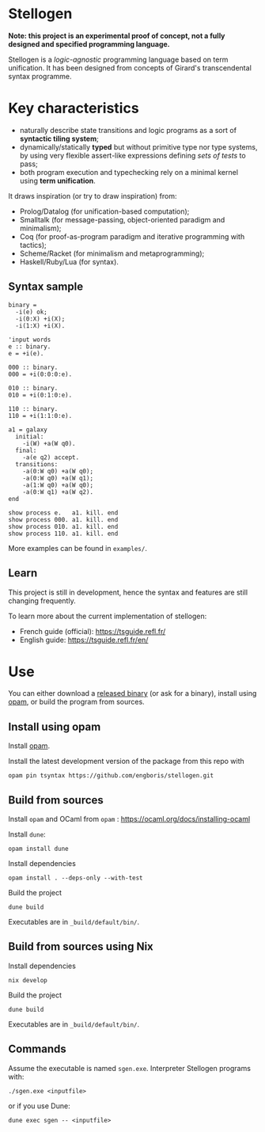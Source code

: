 # Stellogen

**Note: this project is an experimental proof of concept, not a fully
designed and specified programming language.**

Stellogen is a *logic-agnostic* programming language based
on term unification.
It has been designed from concepts of Girard's transcendental syntax programme.

# Key characteristics

- naturally describe state transitions and logic programs as a sort of
**syntactic tiling system**;
- dynamically/statically **typed** but without primitive type nor type systems,
by using very flexible assert-like expressions defining *sets of tests* to
pass;
- both program execution and typechecking rely on a minimal kernel using
**term unification**.

It draws inspiration (or try to draw inspiration) from:
- Prolog/Datalog (for unification-based computation);
- Smalltalk (for message-passing, object-oriented paradigm and minimalism);
- Coq (for proof-as-program paradigm and iterative programming with tactics);
- Scheme/Racket (for minimalism and metaprogramming);
- Haskell/Ruby/Lua (for syntax).

## Syntax sample

```
binary =
  -i(e) ok;
  -i(0:X) +i(X);
  -i(1:X) +i(X).

'input words
e :: binary.
e = +i(e).

000 :: binary.
000 = +i(0:0:0:e).

010 :: binary.
010 = +i(0:1:0:e).

110 :: binary.
110 = +i(1:1:0:e).

a1 = galaxy
  initial:
    -i(W) +a(W q0).
  final:
    -a(e q2) accept.
  transitions:
    -a(0:W q0) +a(W q0);
    -a(0:W q0) +a(W q1);
    -a(1:W q0) +a(W q0);
    -a(0:W q1) +a(W q2).
end

show process e.   a1. kill. end
show process 000. a1. kill. end
show process 010. a1. kill. end
show process 110. a1. kill. end
```

More examples can be found in `examples/`.

## Learn

This project is still in development, hence the syntax and features are still
changing frequently.

To learn more about the current implementation of stellogen:
- French guide (official): https://tsguide.refl.fr/
- English guide: https://tsguide.refl.fr/en/

# Use

You can either download a
[released binary](https://github.com/engboris/stellogen/releases)
(or ask for a binary), install using
[opam](https://opam.ocaml.org/), or build the program from sources.

## Install using opam

Install [opam](https://ocaml.org/docs/installing-ocaml).

Install the latest development version of the package from this repo with

```
opam pin tsyntax https://github.com/engboris/stellogen.git
```

## Build from sources

Install `opam` and OCaml from `opam` : https://ocaml.org/docs/installing-ocaml

Install `dune`:
```
opam install dune
```

Install dependencies
```
opam install . --deps-only --with-test
```

Build the project
```
dune build
```

Executables are in `_build/default/bin/`.

## Build from sources using Nix

Install dependencies
```
nix develop
```

Build the project
```
dune build
```

Executables are in `_build/default/bin/`.

## Commands

Assume the executable is named `sgen.exe`. Interpreter Stellogen programs with:

```
./sgen.exe <inputfile>
```

or if you use Dune:

```
dune exec sgen -- <inputfile>
```
